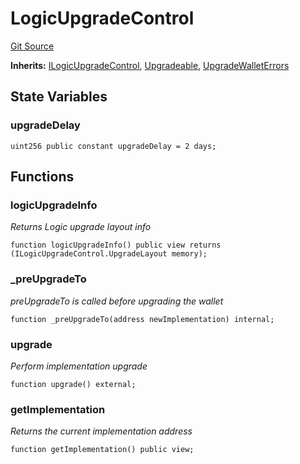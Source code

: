 # LogicUpgradeControl
[Git Source](https://github.com/TrueWallet/contracts/blob/5a052bc82f5ecbfdc3b7fb992a66fa5b770bcc4b/src/utils/LogicUpgradeControl.sol)

**Inherits:**
[ILogicUpgradeControl](/src/interfaces/ILogicUpgradeControl.sol/interface.ILogicUpgradeControl.md), [Upgradeable](/src/utils/Upgradeable.sol/abstract.Upgradeable.md), [UpgradeWalletErrors](/src/common/Errors.sol/contract.UpgradeWalletErrors.md)


## State Variables
### upgradeDelay

```solidity
uint256 public constant upgradeDelay = 2 days;
```


## Functions
### logicUpgradeInfo

*Returns Logic upgrade layout info*


```solidity
function logicUpgradeInfo() public view returns (ILogicUpgradeControl.UpgradeLayout memory);
```

### _preUpgradeTo

*preUpgradeTo is called before upgrading the wallet*


```solidity
function _preUpgradeTo(address newImplementation) internal;
```

### upgrade

*Perform implementation upgrade*


```solidity
function upgrade() external;
```

### getImplementation

*Returns the current implementation address*


```solidity
function getImplementation() public view;
```

